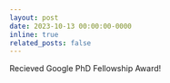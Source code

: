 ```yaml
---
layout: post
date: 2023-10-13 00:00:00-0000
inline: true
related_posts: false
---
```


Recieved Google PhD Fellowship Award!